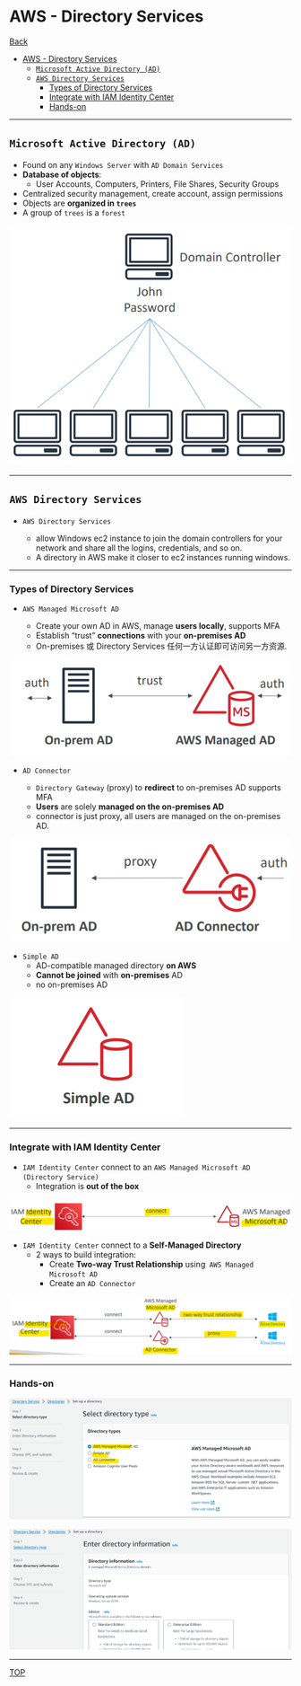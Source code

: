 # AWS - Directory Services

[Back](../index.md)

- [AWS - Directory Services](#aws---directory-services)
  - [`Microsoft Active Directory (AD)`](#microsoft-active-directory-ad)
  - [`AWS Directory Services`](#aws-directory-services)
    - [Types of Directory Services](#types-of-directory-services)
    - [Integrate with IAM Identity Center](#integrate-with-iam-identity-center)
    - [Hands-on](#hands-on)

---

## `Microsoft Active Directory (AD)`

- Found on any `Windows Server` with `AD Domain Services`
- **Database of objects**:
  - User Accounts, Computers, Printers, File Shares, Security Groups
- Centralized security management, create account, assign permissions
- Objects are **organized in `trees`**
- A group of `trees` is a `forest`

![win_ad_diagram](./pic/win_ad_diagram.png)

---

## `AWS Directory Services`

- `AWS Directory Services`

  - allow Windows ec2 instance to join the domain controllers for your network and share all the logins, credentials, and so on.
  - A directory in AWS make it closer to ec2 instances running windows.

---

### Types of Directory Services

- `AWS Managed Microsoft AD`

  - Create your own AD in AWS, manage **users locally**, supports MFA
  - Establish “trust” **connections** with your **on-premises AD**
  - On-premises 或 Directory Services 任何一方认证即可访问另一方资源.

![directory_service_managed_microsoft_ad](./pic/directory_service_managed_microsoft_ad.png)

- `AD Connector`

  - `Directory Gateway` (proxy) to **redirect** to on-premises AD supports MFA
  - **Users** are solely **managed on the on-premises AD**
  - connector is just proxy, all users are managed on the on-premises AD.

![directory_service_ad_connector](./pic/directory_service_ad_connector.png)

- `Simple AD`
  - AD-compatible managed directory **on AWS**
  - **Cannot be joined** with **on-premises** AD
  - no on-premises AD

![directory_service_simple_ad](./pic/directory_service_simple_ad.png)

---

### Integrate with IAM Identity Center

- `IAM Identity Center` connect to an `AWS Managed Microsoft AD (Directory Service)`
  - Integration is **out of the box**

![directory_service_identity_center](./pic/directory_service_identity_center.png)

- `IAM Identity Center` connect to a **Self-Managed Directory**
  - 2 ways to build integration:
    - Create **Two-way Trust Relationship** using` AWS Managed Microsoft AD`
    - Create an `AD Connector`

![directory_service_identity_center_selfmanaged](./pic/directory_service_identity_center_selfmanaged.png)

---

### Hands-on

![directory_service_handson01](./pic/directory_service_handson01.png)

![directory_service_handson01](./pic/directory_service_handson02.png)

---

[TOP](#aws---directory-services)
